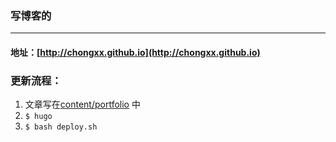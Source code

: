 ### 写博客的
---

#### 地址：[http://chongxx.github.io](http://chongxx.github.io)

### 更新流程：
1. 文章写在[content/portfolio](content/portfolio) 中
2. `$ hugo`
3. `$ bash deploy.sh`